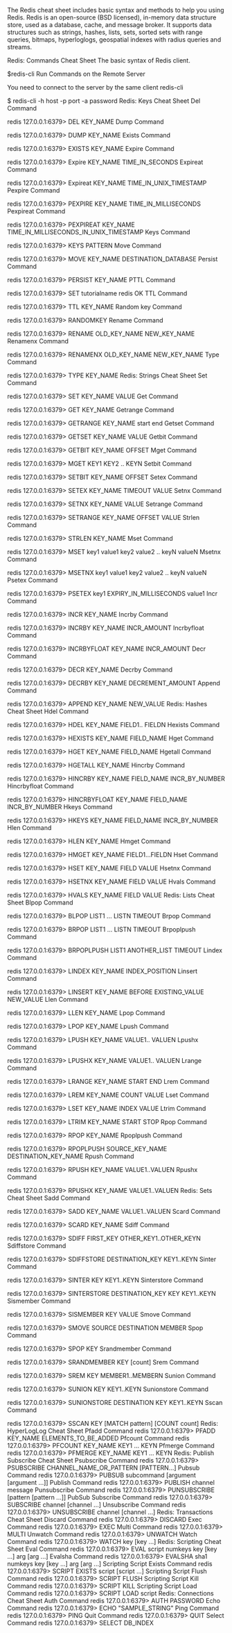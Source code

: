 The Redis cheat sheet includes basic syntax and methods to help you using Redis. Redis is an open-source (BSD licensed), in-memory data structure store, used as a database, cache, and message broker. It supports data structures such as strings, hashes, lists, sets, sorted sets with range queries, bitmaps, hyperloglogs, geospatial indexes with radius queries and streams.

Redis: Commands Cheat Sheet
The basic syntax of Redis client.

$redis-cli 
Run Commands on the Remote Server

You need to connect to the server by the same client redis-cli

$ redis-cli -h host -p port -a password
Redis: Keys Cheat Sheet
Del Command

redis 127.0.0.1:6379> DEL KEY_NAME
Dump Command

redis 127.0.0.1:6379> DUMP KEY_NAME
Exists Command

redis 127.0.0.1:6379> EXISTS KEY_NAME
Expire Command

redis 127.0.0.1:6379> Expire KEY_NAME TIME_IN_SECONDS
Expireat Command

redis 127.0.0.1:6379> Expireat KEY_NAME TIME_IN_UNIX_TIMESTAMP
Pexpire Command

redis 127.0.0.1:6379> PEXPIRE KEY_NAME TIME_IN_MILLISECONDS
Pexpireat Command

redis 127.0.0.1:6379> PEXPIREAT KEY_NAME TIME_IN_MILLISECONDS_IN_UNIX_TIMESTAMP
Keys Command

redis 127.0.0.1:6379> KEYS PATTERN
Move Command

redis 127.0.0.1:6379> MOVE KEY_NAME DESTINATION_DATABASE
Persist Command

redis 127.0.0.1:6379> PERSIST KEY_NAME
PTTL Command

redis 127.0.0.1:6379> SET tutorialname redis OK
TTL Command

redis 127.0.0.1:6379> TTL KEY_NAME 
Random key Command

redis 127.0.0.1:6379> RANDOMKEY 
Rename Command

redis 127.0.0.1:6379> RENAME OLD_KEY_NAME NEW_KEY_NAME 
Renamenx Command

redis 127.0.0.1:6379> RENAMENX OLD_KEY_NAME NEW_KEY_NAME
Type Command

redis 127.0.0.1:6379> TYPE KEY_NAME 
Redis: Strings Cheat Sheet
Set Command

redis 127.0.0.1:6379> SET KEY_NAME VALUE
Get Command

redis 127.0.0.1:6379> GET KEY_NAME
Getrange Command

redis 127.0.0.1:6379> GETRANGE KEY_NAME start end
Getset Command

redis 127.0.0.1:6379> GETSET KEY_NAME VALUE
Getbit Command

redis 127.0.0.1:6379> GETBIT KEY_NAME OFFSET
Mget Command

redis 127.0.0.1:6379> MGET KEY1 KEY2 .. KEYN
Setbit Command

redis 127.0.0.1:6379> SETBIT KEY_NAME OFFSET
Setex Command

redis 127.0.0.1:6379> SETEX KEY_NAME TIMEOUT VALUE
Setnx Command

redis 127.0.0.1:6379> SETNX KEY_NAME VALUE
Setrange Command

redis 127.0.0.1:6379> SETRANGE KEY_NAME OFFSET VALUE
Strlen Command

redis 127.0.0.1:6379> STRLEN KEY_NAME 
Mset Command

redis 127.0.0.1:6379> MSET key1 value1 key2 value2 .. keyN valueN
Msetnx Command

redis 127.0.0.1:6379> MSETNX key1 value1 key2 value2 .. keyN valueN 
Psetex Command

redis 127.0.0.1:6379> PSETEX key1 EXPIRY_IN_MILLISECONDS value1
Incr Command

redis 127.0.0.1:6379> INCR KEY_NAME
Incrby Command

redis 127.0.0.1:6379> INCRBY KEY_NAME INCR_AMOUNT
Incrbyfloat Command

redis 127.0.0.1:6379> INCRBYFLOAT KEY_NAME INCR_AMOUNT 
Decr Command

redis 127.0.0.1:6379> DECR KEY_NAME
Decrby Command

redis 127.0.0.1:6379> DECRBY KEY_NAME DECREMENT_AMOUNT
Append Command

redis 127.0.0.1:6379> APPEND KEY_NAME NEW_VALUE
Redis: Hashes Cheat Sheet
Hdel Command

redis 127.0.0.1:6379> HDEL KEY_NAME FIELD1.. FIELDN
Hexists Command

redis 127.0.0.1:6379> HEXISTS KEY_NAME FIELD_NAME
Hget Command

redis 127.0.0.1:6379> HGET KEY_NAME FIELD_NAME 
Hgetall Command

redis 127.0.0.1:6379> HGETALL KEY_NAME 
Hincrby Command

redis 127.0.0.1:6379> HINCRBY KEY_NAME FIELD_NAME INCR_BY_NUMBER
Hincrbyfloat Command

redis 127.0.0.1:6379> HINCRBYFLOAT KEY_NAME FIELD_NAME INCR_BY_NUMBER 
Hkeys Command

redis 127.0.0.1:6379> HKEYS KEY_NAME FIELD_NAME INCR_BY_NUMBER 
Hlen Command

redis 127.0.0.1:6379> HLEN KEY_NAME
Hmget Command

redis 127.0.0.1:6379> HMGET KEY_NAME FIELD1...FIELDN 
Hset Command

redis 127.0.0.1:6379> HSET KEY_NAME FIELD VALUE
Hsetnx Command

redis 127.0.0.1:6379> HSETNX KEY_NAME FIELD VALUE
Hvals Command

redis 127.0.0.1:6379> HVALS KEY_NAME FIELD VALUE
Redis: Lists Cheat Sheet
Blpop Command

redis 127.0.0.1:6379> BLPOP LIST1 ... LISTN TIMEOUT
Brpop Command

redis 127.0.0.1:6379> BRPOP LIST1 ... LISTN TIMEOUT
Brpoplpush Command

redis 127.0.0.1:6379> BRPOPLPUSH LIST1 ANOTHER_LIST TIMEOUT 
Lindex Command

redis 127.0.0.1:6379> LINDEX KEY_NAME INDEX_POSITION
Linsert Command

redis 127.0.0.1:6379> LINSERT KEY_NAME BEFORE EXISTING_VALUE NEW_VALUE
Llen Command

redis 127.0.0.1:6379> LLEN KEY_NAME
Lpop Command

redis 127.0.0.1:6379> LPOP KEY_NAME
Lpush Command

redis 127.0.0.1:6379> LPUSH KEY_NAME VALUE1.. VALUEN
Lpushx Command

redis 127.0.0.1:6379> LPUSHX KEY_NAME VALUE1.. VALUEN
Lrange Command

redis 127.0.0.1:6379> LRANGE KEY_NAME START END
Lrem Command

redis 127.0.0.1:6379> LREM KEY_NAME COUNT VALUE 
Lset Command

redis 127.0.0.1:6379> LSET KEY_NAME INDEX VALUE
Ltrim Command

redis 127.0.0.1:6379> LTRIM KEY_NAME START STOP
Rpop Command

redis 127.0.0.1:6379> RPOP KEY_NAME
Rpoplpush Command

redis 127.0.0.1:6379> RPOPLPUSH SOURCE_KEY_NAME DESTINATION_KEY_NAME
Rpush Command

redis 127.0.0.1:6379> RPUSH KEY_NAME VALUE1..VALUEN 
Rpushx Command

redis 127.0.0.1:6379> RPUSHX KEY_NAME VALUE1..VALUEN
Redis: Sets Cheat Sheet
Sadd Command

redis 127.0.0.1:6379> SADD KEY_NAME VALUE1..VALUEN
Scard Command

redis 127.0.0.1:6379> SCARD KEY_NAME
Sdiff Command

redis 127.0.0.1:6379> SDIFF FIRST_KEY OTHER_KEY1..OTHER_KEYN
Sdiffstore Command

redis 127.0.0.1:6379> SDIFFSTORE DESTINATION_KEY KEY1..KEYN 
Sinter Command

redis 127.0.0.1:6379> SINTER KEY KEY1..KEYN
Sinterstore Command

redis 127.0.0.1:6379> SINTERSTORE DESTINATION_KEY KEY KEY1..KEYN
Sismember Command

redis 127.0.0.1:6379> SISMEMBER KEY VALUE
Smove Command

redis 127.0.0.1:6379> SMOVE SOURCE DESTINATION MEMBER
Spop Command

redis 127.0.0.1:6379> SPOP KEY
Srandmember Command

redis 127.0.0.1:6379> SRANDMEMBER KEY [count] 
Srem Command

redis 127.0.0.1:6379> SREM KEY MEMBER1..MEMBERN
Sunion Command

redis 127.0.0.1:6379> SUNION KEY KEY1..KEYN
Sunionstore Command

redis 127.0.0.1:6379> SUNIONSTORE DESTINATION KEY KEY1..KEYN
Sscan Command

redis 127.0.0.1:6379> SSCAN KEY [MATCH pattern] [COUNT count]
Redis: HyperLogLog Cheat Sheet
Pfadd Command
redis 127.0.0.1:6379> PFADD KEY_NAME ELEMENTS_TO_BE_ADDED
Pfcount Command
redis 127.0.0.1:6379> PFCOUNT KEY_NAME KEY1 ... KEYN 
Pfmerge Command
redis 127.0.0.1:6379> PFMERGE KEY_NAME KEY1 ... KEYN
Redis: Publish Subscribe Cheat Sheet
Psubscribe Command
redis 127.0.0.1:6379> PSUBSCRIBE CHANNEL_NAME_OR_PATTERN [PATTERN...]
Pubsub Command
redis 127.0.0.1:6379> PUBSUB subcommand [argument [argument ...]]
Publish Command
redis 127.0.0.1:6379> PUBLISH channel message
Punsubscribe Command
redis 127.0.0.1:6379> PUNSUBSCRIBE [pattern [pattern ...]] 
PubSub Subscribe Command
redis 127.0.0.1:6379> SUBSCRIBE channel [channel ...] 
Unsubscribe Command
redis 127.0.0.1:6379> UNSUBSCRIBE channel [channel ...]
Redis: Transactions Cheat Sheet
Discard Command
redis 127.0.0.1:6379> DISCARD 
Exec Command
redis 127.0.0.1:6379> EXEC
Multi Command
redis 127.0.0.1:6379> MULTI
Unwatch Command
redis 127.0.0.1:6379> UNWATCH
Watch Command
redis 127.0.0.1:6379> WATCH key [key ...]
Redis: Scripting Cheat Sheet
Eval Command
redis 127.0.0.1:6379> EVAL script numkeys key [key ...] arg [arg ...]
Evalsha Command
redis 127.0.0.1:6379> EVALSHA sha1 numkeys key [key ...] arg [arg ...]
Scripting Script Exists Command
redis 127.0.0.1:6379> SCRIPT EXISTS script [script ...]
Scripting Script Flush Command
redis 127.0.0.1:6379> SCRIPT FLUSH 
Scripting Script Kill Command
redis 127.0.0.1:6379> SCRIPT KILL
Scripting Script Load Command
redis 127.0.0.1:6379> SCRIPT LOAD script
Redis: Connections Cheat Sheet
Auth Command
redis 127.0.0.1:6379> AUTH PASSWORD
Echo Command
redis 127.0.0.1:6379> ECHO "SAMPLE_STRING"
Ping Command
redis 127.0.0.1:6379> PING
Quit Command
redis 127.0.0.1:6379> QUIT
Select Command
redis 127.0.0.1:6379> SELECT DB_INDEX